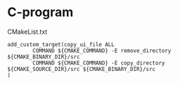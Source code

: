 # C-program
CMakeList.txt
```aiignore
add_custom_target(copy_ui_file ALL
        COMMAND ${CMAKE_COMMAND} -E remove_directory ${CMAKE_BINARY_DIR}/src
        COMMAND ${CMAKE_COMMAND} -E copy_directory ${CMAKE_SOURCE_DIR}/src ${CMAKE_BINARY_DIR}/src
)
```